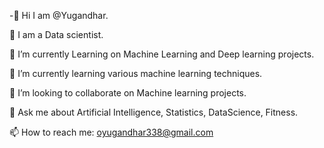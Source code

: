 -👋 Hi I am @Yugandhar.

🧔 I am a Data scientist.

🔭 I’m currently Learning on Machine Learning and Deep learning projects.

🌱 I’m currently learning various machine learning techniques.

👯 I’m looking to collaborate on Machine learning projects.

💬 Ask me about Artificial Intelligence, Statistics, DataScience, Fitness.

📫 How to reach me: oyugandhar338@gmail.com
